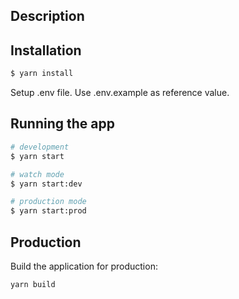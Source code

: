## Description

## Installation

```bash
$ yarn install
```

Setup .env file. Use .env.example as reference value.

## Running the app

```bash
# development
$ yarn start

# watch mode
$ yarn start:dev

# production mode
$ yarn start:prod
```

## Production

Build the application for production:

```bash
yarn build
```
